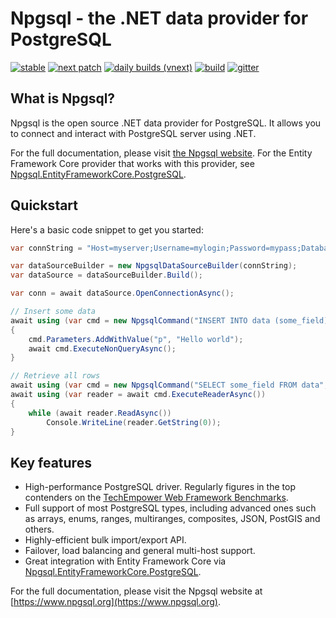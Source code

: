 # Npgsql - the .NET data provider for PostgreSQL

[![stable](https://img.shields.io/nuget/v/Npgsql.svg?label=stable)](https://www.nuget.org/packages/Npgsql/)
[![next patch](https://img.shields.io/myget/npgsql/v/npgsql.svg?label=next%20patch)](https://www.myget.org/feed/npgsql/package/nuget/Npgsql)
[![daily builds (vnext)](https://img.shields.io/myget/npgsql-vnext/v/npgsql.svg?label=vnext)](https://www.myget.org/feed/npgsql-vnext/package/nuget/Npgsql)
[![build](https://github.com/npgsql/npgsql/actions/workflows/build.yml/badge.svg)](https://github.com/npgsql/npgsql/actions/workflows/build.yml)
[![gitter](https://img.shields.io/badge/gitter-join%20chat-brightgreen.svg)](https://gitter.im/npgsql/npgsql)

## What is Npgsql?

Npgsql is the open source .NET data provider for PostgreSQL. It allows you to connect and interact with PostgreSQL server using .NET.

For the full documentation, please visit [the Npgsql website](https://www.npgsql.org). For the Entity Framework Core provider that works with this provider, see [Npgsql.EntityFrameworkCore.PostgreSQL](https://github.com/npgsql/efcore.pg).

## Quickstart

Here's a basic code snippet to get you started:

```csharp
var connString = "Host=myserver;Username=mylogin;Password=mypass;Database=mydatabase";

var dataSourceBuilder = new NpgsqlDataSourceBuilder(connString);
var dataSource = dataSourceBuilder.Build();

var conn = await dataSource.OpenConnectionAsync();

// Insert some data
await using (var cmd = new NpgsqlCommand("INSERT INTO data (some_field) VALUES (@p)", conn))
{
    cmd.Parameters.AddWithValue("p", "Hello world");
    await cmd.ExecuteNonQueryAsync();
}

// Retrieve all rows
await using (var cmd = new NpgsqlCommand("SELECT some_field FROM data", conn))
await using (var reader = await cmd.ExecuteReaderAsync())
{
    while (await reader.ReadAsync())
        Console.WriteLine(reader.GetString(0));
}
```

## Key features

* High-performance PostgreSQL driver. Regularly figures in the top contenders on the [TechEmpower Web Framework Benchmarks](https://www.techempower.com/benchmarks/).
* Full support of most PostgreSQL types, including advanced ones such as arrays, enums, ranges, multiranges, composites, JSON, PostGIS and others.
* Highly-efficient bulk import/export API.
* Failover, load balancing and general multi-host support.
* Great integration with Entity Framework Core via [Npgsql.EntityFrameworkCore.PostgreSQL](https://www.nuget.org/packages/Npgsql.EntityFrameworkCore.PostgreSQL).

For the full documentation, please visit the Npgsql website at [https://www.npgsql.org](https://www.npgsql.org).
